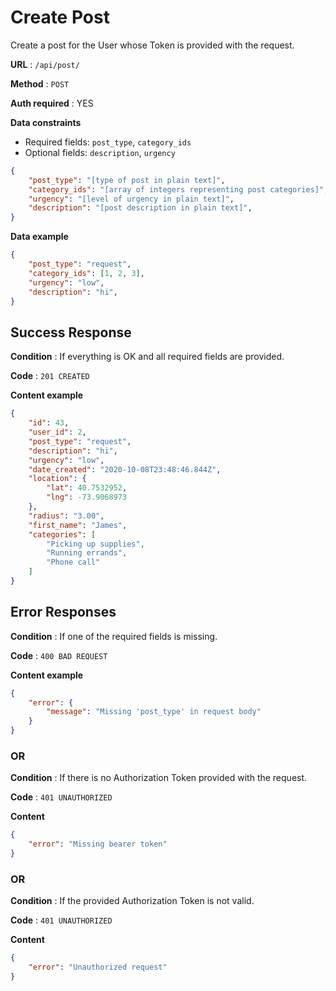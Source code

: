# Create Post

Create a post for the User whose Token is provided with the request.

**URL** : `/api/post/`

**Method** : `POST`

**Auth required** : YES

**Data constraints**

* Required fields: `post_type`, `category_ids`
* Optional fields: `description`, `urgency`

```json
{
    "post_type": "[type of post in plain text]",
    "category_ids": "[array of integers representing post categories]",
    "urgency": "[level of urgency in plain text]",
    "description": "[post description in plain text]",
}
```

**Data example**

```json
{
    "post_type": "request",
    "category_ids": [1, 2, 3],
    "urgency": "low",
    "description": "hi",
}
```

## Success Response

**Condition** : If everything is OK and all required fields are provided.

**Code** : `201 CREATED`

**Content example**

```json
{
    "id": 43,
    "user_id": 2,
    "post_type": "request",
    "description": "hi",
    "urgency": "low",
    "date_created": "2020-10-08T23:48:46.844Z",
    "location": {
        "lat": 40.7532952,
        "lng": -73.9068973
    },
    "radius": "3.00",
    "first_name": "James",
    "categories": [
        "Picking up supplies",
        "Running errands",
        "Phone call"
    ]
}
```

## Error Responses

**Condition** : If one of the required fields is missing.

**Code** : `400 BAD REQUEST`

**Content example**

```json
{
    "error": {
        "message": "Missing 'post_type' in request body"
    }
}
```

### OR

**Condition** : If there is no Authorization Token provided with the request.

**Code** : `401 UNAUTHORIZED`

**Content**

```json
{
    "error": "Missing bearer token"
}
```
### OR

**Condition** : If the provided Authorization Token is not valid.

**Code** : `401 UNAUTHORIZED`

**Content**

```json
{
    "error": "Unauthorized request"
}
```
